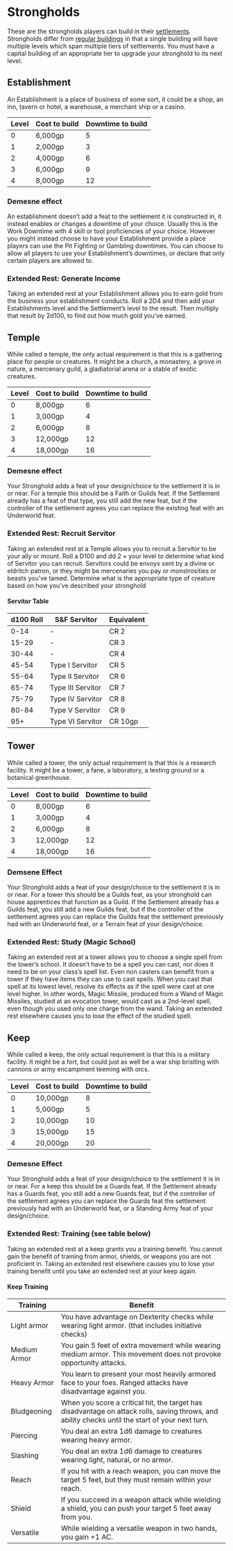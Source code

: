 # Strongholds
These are the strongholds players can build in their [settlements](settlements.md).  Strongholds differ from [regular buildings](settlement_buildings.md) in that a single building will have multiple levels which span multiple tiers of settlements. You must have a capital building of an appropriate tier to upgrade your stronghold to its next level.
## Establishment

An Establishment is a place of business of some sort, it could be a shop, an inn, tavern or hotel, a warehouse, a merchant ship or a casino.

| Level | Cost to build | Downtime to build |
| ----- | ------------- | ----------------- |
| 0     | 6,000gp       | 5                 |
| 1     | 2,000gp       | 3                 |
| 2     | 4,000gp       | 6                 |
| 3     | 6,000gp       | 9                 |
| 4     | 8,000gp       | 12                |

### Demesne effect
An establishment doesn’t add a feat to the settlement it is constructed in, it instead enables or changes a downtime of your choice. Usually this is the Work Downtime with 4 skill or tool proficiencies of your choice. However you might instead choose to have your Establishment provide a place players can use the Pit Fighting or Gambling downtimes.
You can choose to allow all players to use your Establishment’s downtimes, or declare that only certain players are allowed to. 
### Extended Rest: Generate Income
Taking an extended rest at your Establishment allows you to earn gold from the business your establishment conducts. Roll a 2D4 and then add your Establishments level and the Settlement’s level to the result. Then multiply that result by 2d100, to find out how much gold you’ve earned.
## Temple

While called a temple, the only actual requirement is that this is a gathering place for people or creatures. It might be a church, a monastery, a grove in nature, a mercenary guild, a gladiatorial arena or a stable of exotic creatures.

| Level | Cost to build | Downtime to build |
| ----- | ------------- | ----------------- |
| 0     | 8,000gp       | 6                 |
| 1     | 3,000gp       | 4                 |
| 2     | 6,000gp       | 8                 |
| 3     | 12,000gp      | 12                |
| 4     | 18,000gp      | 16                |

### Demesne effect
Your Stronghold adds a feat of your design/choice to the settlement it is in or near. For a temple this should be a Faith or Guilds feat. If the Settlement already has a feat of that type, you still add the new feat, but if the controller of the settlement agrees you can replace the existing feat with an Underworld feat. 
### Extended Rest: Recruit Servitor 
Taking an extended rest at a Temple allows you to recruit a Servitor to be your ally or mount.  Roll a D100 and dd 2 × your level to determine what kind of Servitor you can recruit. Servitors could be envoys sent by a divine or eldritch patron, or they might be mercenaries you pay or monstrosities or beasts you’ve tamed. Determine what is the appropriate type of creature based on how you’ve described your stronghold

#### Servitor Table
| d100 Roll | S&F Servitor      | Equivalent |
| --------- | ----------------- | ---------- |
| 0-14      | \-                | CR 2       |
| 15-29     | \-                | CR 3       |
| 30-44     | \-                | CR 4       |
| 45-54     | Type I Servitor   | CR 5       |
| 55-64     | Type II Servitor  | CR 6       |
| 65-74     | Type III Servitor | CR 7       |
| 75-79     | Type IV Servitor  | CR 8       |
| 80-84     | Type V Servitor   | CR 9       |
| 95+       | Type VI Servitor  | CR 10gp    |

## Tower

While called a tower, the only actual requirement is that this is a research facility. It might be a tower, a fane, a laboratory, a testing ground or a botanical greenhouse.

| Level | Cost to build | Downtime to build |
| ----- | ------------- | ----------------- |
| 0     | 8,000gp       | 6                 |
| 1     | 3,000gp       | 4                 |
| 2     | 6,000gp       | 8                 |
| 3     | 12,000gp      | 12                |
| 4     | 18,000gp      | 16                |

### Demsene Effect
Your Stronghold adds a feat of your design/choice to the settlement it is in or near.  For a tower this should be a Guilds feat, as your stronghold can house apprentices that function as a Guild. If the Settlement already has a Guilds feat, you still add a new Guilds feat, but if the controller of the settlement agrees you can replace the Guilds feat the settlement previously had with an Underworld feat, or a Terrain feat of your design/choice.
### Extended Rest: Study (Magic School)
Taking an extended rest at a tower allows you to choose a single spell from the tower’s school. It doesn’t have to be a spell you can cast, nor does it need to be on your class’s spell list. Even non casters can benefit from a tower if they have items they can use to cast spells. When you cast that spell at its lowest level, resolve its effects as if the spell were cast at one level higher. In other words, Magic Missile, produced from a Wand of Magic Missiles, studied at an evocation tower, would cast as a 2nd-level spell, even though you used only one charge from the wand. Taking an extended rest elsewhere causes you to lose the effect of the studied spell. 

## Keep

While called a keep, the only actual requirement is that this is a military facility. It might be a fort, but could just as well be a war ship bristling with cannons or army encampment teeming with orcs.

| Level | Cost to build | Downtime to build |
| ----- | ------------- | ----------------- |
| 0     | 10,000gp      | 8                 |
| 1     | 5,000gp       | 5                 |
| 2     | 10,000gp      | 10                |
| 3     | 15,000gp      | 15                |
| 4     | 20,000gp      | 20                |

### Demesne Effect
Your Stronghold adds a feat of your design/choice to the settlement it is in or near. 
For a keep this should be a Guards feat. If the Settlement already has a Guards feat, you still add a new Guards feat, but if the controller of the settlement agrees you can replace the Guards feat the settlement previously had with an Underworld feat, or a Standing Army feat of your design/choice.
### Extended Rest: Training (see table below)
Taking an extended rest at a keep grants you a training benefit. You cannot gain the benefit of training from armor, shields, or weapons you are not proficient in. Taking an extended rest elsewhere causes you to lose your training benefit until you take an extended rest at your keep again.
#### Keep Training
|Training      | Benefit                                                                                                                                          |
| ------------ | ------------------------------------------------------------------------------------------------------------------------------------------------ |
| Light armor  | You have advantage on Dexterity checks while wearing light armor. (that includes initiative checks)                                              |
| Medium Armor | You gain 5 feet of extra movement while wearing medium armor. This movement does not provoke opportunity attacks.                                |
| Heavy Armor  | You learn to present your most heavily armored face to your foes. Ranged attacks have disadvantage against you.                                  |
| Bludgeoning  | When you score a critical hit, the target has disadvantage on attack rolls, saving throws, and ability checks until the start of your next turn. |
| Piercing     | You deal an extra 1d6 damage to creatures wearing heavy armor.                                                                                   |
| Slashing     | You deal an extra 1d6 damage to creatures wearing light, natural, or no armor.                                                                   |
| Reach        | If you hit with a reach weapon, you can move the target 5 feet, but they must remain within your reach.                                          |
| Shield       | If you succeed in a weapon attack while wielding a shield, you can push your target 5 feet away from you.                                        |
| Versatile    | While wielding a versatile weapon in two hands, you gain +1 AC.                                                                                  |
